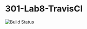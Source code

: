 # 301-Lab8-TravisCI
[![Build Status](https://travis-ci.com/BWAGG/lab8.svg?branch=main)](https://travis-ci.com/BWAGG/lab8)
